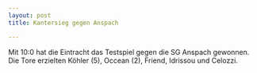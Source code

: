 ```yaml
---
layout: post
title: Kantersieg gegen Anspach

---
```


Mit 10:0 hat die Eintracht das Testspiel gegen die SG Anspach gewonnen. Die Tore erzielten Köhler (5), Occean (2), Friend, Idrissou und Celozzi.


